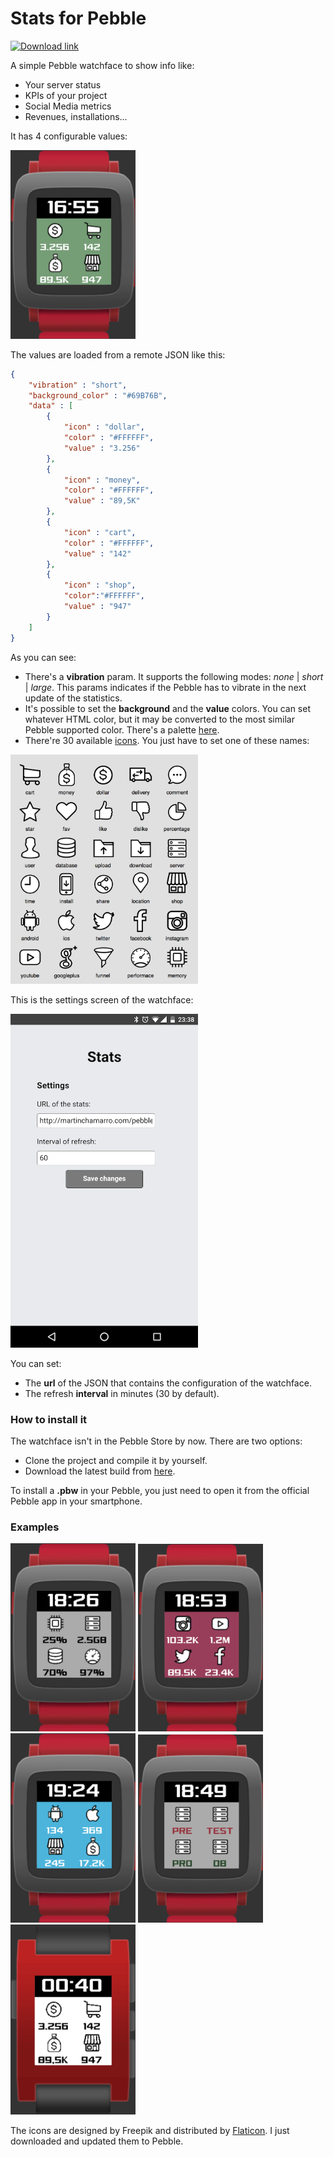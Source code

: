 # Stats for Pebble

[![Download link](https://img.shields.io/badge/download-.pbw-green.svg)](https://github.com/xaman/StatsForPebble/raw/master/build/Stats.pbw)

A simple Pebble watchface to show info like:

* Your server status
* KPIs of your project
* Social Media metrics
* Revenues, installations...

It has 4 configurable values:

<img src="screenshots/screenshot.png" width="200" />

The values are loaded from a remote JSON like this:

~~~json
{
	"vibration" : "short",
	"background_color" : "#69B76B",
	"data" : [
		{
			"icon" : "dollar",
			"color" : "#FFFFFF",
			"value" : "3.256"
		},
		{
			"icon" : "money",
			"color" : "#FFFFFF",
			"value" : "89,5K"
		},
		{
			"icon" : "cart",
			"color" : "#FFFFFF",
			"value" : "142"
		},
		{
			"icon" : "shop",
			"color":"#FFFFFF",
			"value" : "947"
		}
	]
}
~~~

As you can see:

* There's a **vibration** param. It supports the following modes: *none* | *short* | *large*. This params indicates if the Pebble has to vibrate in the next update of the statistics.
* It's possible to set the **background** and the **value** colors. You can set whatever HTML color, but it may be converted to the most similar Pebble supported color. There's a palette [here](https://developer.pebble.com/guides/tools-and-resources/color-picker/).
* There're 30 available [icons](resources/images). You just have to set one of these names:

<img src="screenshots/icons.png" width="300" />



This is the settings screen of the watchface:

<img src="screenshots/screenshot2.png" width="300" />

You can set:

* The **url** of the JSON that contains the configuration of the watchface.
* The refresh **interval** in minutes (30 by default).

### How to install it

The watchface isn't in the Pebble Store by now. There are two options:

* Clone the project and compile it by yourself.
* Download the latest build from [here](build/).

To install a **.pbw** in your Pebble, you just need to open it from the official Pebble app in your smartphone.

### Examples

<img src="screenshots/screenshot3.png" width="200" />
<img src="screenshots/screenshot4.png" width="200" />
<img src="screenshots/screenshot5.png" width="200" />
<img src="screenshots/screenshot6.png" width="200" />
<img src="screenshots/screenshot7.png" width="200" />


The icons are designed by Freepik and distributed by [Flaticon](http://www.flaticon.com/). I just downloaded and updated them to Pebble.
